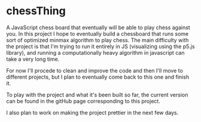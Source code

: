 # chessThing
A JavaScript chess board that eventually will be able to play chess against you.
In this project I hope to eventually build a chessboard that runs some sort of optimized minmax algorithm to play chess.
The main difficulty with the project is that I'm trying to run it entirely in JS (visualizing using the p5.js library), and running a computationally heavy algorithm in javascript can take a very long time.

For now I'll procede to clean and improve the code and then I'll move to different projects, but I plan to eventually come back to this one and finish it.

To play with the project and what it's been built so far, the current version can be found in the gitHub page corresponding to this project.

I also plan to work on making the project prettier in the next few days.

